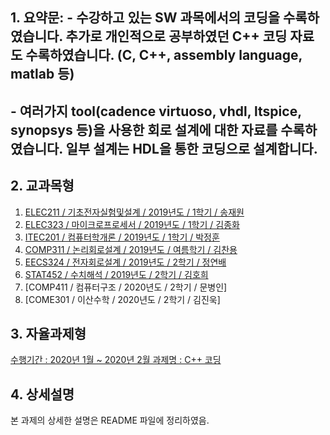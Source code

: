 ## 1. 요약문: - 수강하고 있는 SW 과목에서의 코딩을 수록하였습니다. 추가로 개인적으로 공부하였던 C++ 코딩 자료도 수록하였습니다. (C, C++, assembly language, matlab 등)
##            - 여러가지 tool(cadence virtuoso, vhdl, ltspice, synopsys 등)을 사용한 회로 설계에 대한 자료를 수록하였습니다. 일부 설계는 HDL을 통한 코딩으로 설계합니다.

## 2. 교과목형
1) [ELEC211 / 기초전자실험및설계 / 2019년도 / 1학기 / 송재원](https://github.com/LEE-GEUN-JEONG/ELEC211-Basic_electronic_experiment_and_design)
2) [ELEC323 / 마이크로프로세서 / 2019년도 / 1학기 / 김종화](https://github.com/LEE-GEUN-JEONG/ELEC323-Microprocessor)
3) [ITEC201 / 컴퓨터학개론 / 2019년도 / 1학기 / 박정훈](https://github.com/LEE-GEUN-JEONG/ITEC201-Computer_Science)
4) [COMP311 / 논리회로설계 / 2019년도 / 여름학기 / 김찬용](https://github.com/LEE-GEUN-JEONG/COMP311-Logic_Circuit_Design)
5) [EECS324 / 전자회로설계 / 2019년도 / 2학기 / 정연배](https://github.com/LEE-GEUN-JEONG/EECS324-Electronic_Circuit_Design)
5) [STAT452 / 수치해석 / 2019년도 / 2학기 / 김호희](https://github.com/LEE-GEUN-JEONG/STAT452-Numerical_Analysis)
6) [COMP411 / 컴퓨터구조 / 2020년도 / 2학기 / 문병인]
7) [COME301 / 이산수학 / 2020년도 / 2학기 / 김진욱]

## 3. 자율과제형 
[수행기간 : 2020년 1월 ~ 2020년 2월
과제명 : C++ 코딩](https://github.com/LEE-GEUN-JEONG/C_Programming)

## 4. 상세설명
본 과제의 상세한 설명은 README 파일에 정리하였음.
